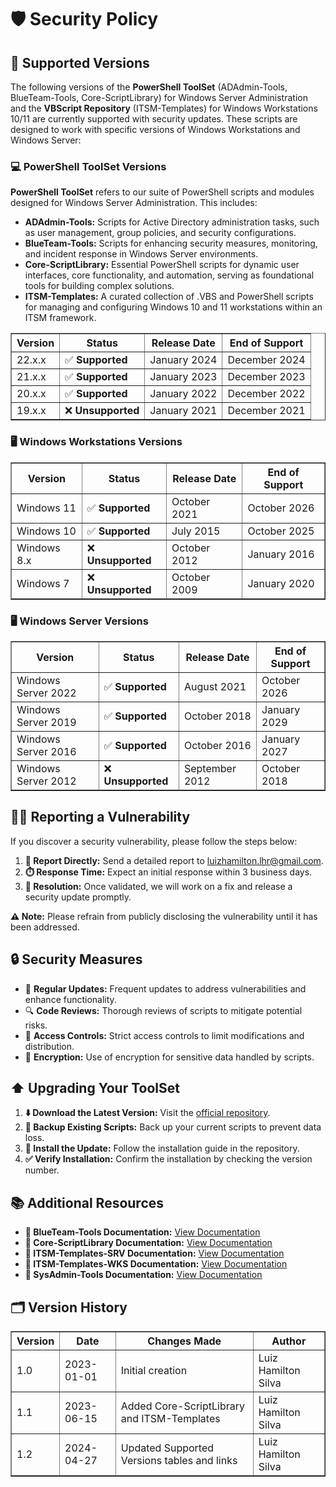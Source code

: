 <div>
  <h1>🛡️ Security Policy</h1>

  <h2>📌 Supported Versions</h2>
  <p>
    The following versions of the <strong>PowerShell ToolSet</strong> (ADAdmin-Tools, BlueTeam-Tools, Core-ScriptLibrary) for Windows Server Administration and the <strong>VBScript Repository</strong> (ITSM-Templates) for Windows Workstations 10/11 are currently supported with security updates. These scripts are designed to work with specific versions of Windows Workstations and Windows Server:
  </p>

  <h3>💻 PowerShell ToolSet Versions</h3>
  <p>
    <strong>PowerShell ToolSet</strong> refers to our suite of PowerShell scripts and modules designed for Windows Server Administration. This includes:
  </p>
  <ul>
    <li><strong>ADAdmin-Tools:</strong> Scripts for Active Directory administration tasks, such as user management, group policies, and security configurations.</li>
    <li><strong>BlueTeam-Tools:</strong> Scripts for enhancing security measures, monitoring, and incident response in Windows Server environments.</li>
    <li><strong>Core-ScriptLibrary:</strong> Essential PowerShell scripts for dynamic user interfaces, core functionality, and automation, serving as foundational tools for building complex solutions.</li>
    <li><strong>ITSM-Templates:</strong> A curated collection of .VBS and PowerShell scripts for managing and configuring Windows 10 and 11 workstations within an ITSM framework.</li>
  </ul>
  <table border="1" style="border-collapse: collapse; width: 100%;">
    <thead>
      <tr>
        <th>Version</th>
        <th>Status</th>
        <th>Release Date</th>
        <th>End of Support</th>
      </tr>
    </thead>
    <tbody>
      <tr>
        <td>22.x.x</td>
        <td>✅ <strong>Supported</strong></td>
        <td>January 2024</td>
        <td>December 2024</td>
      </tr>
      <tr>
        <td>21.x.x</td>
        <td>✅ <strong>Supported</strong></td>
        <td>January 2023</td>
        <td>December 2023</td>
      </tr>
      <tr>
        <td>20.x.x</td>
        <td>✅ <strong>Supported</strong></td>
        <td>January 2022</td>
        <td>December 2022</td>
      </tr>
      <tr>
        <td>19.x.x</td>
        <td>❌ <strong>Unsupported</strong></td>
        <td>January 2021</td>
        <td>December 2021</td>
      </tr>
    </tbody>
  </table>

  <h3>🖥️ Windows Workstations Versions</h3>
  <table border="1" style="border-collapse: collapse; width: 100%;">
    <thead>
      <tr>
        <th>Version</th>
        <th>Status</th>
        <th>Release Date</th>
        <th>End of Support</th>
      </tr>
    </thead>
    <tbody>
      <tr>
        <td>Windows 11</td>
        <td>✅ <strong>Supported</strong></td>
        <td>October 2021</td>
        <td>October 2026</td>
      </tr>
      <tr>
        <td>Windows 10</td>
        <td>✅ <strong>Supported</strong></td>
        <td>July 2015</td>
        <td>October 2025</td>
      </tr>
      <tr>
        <td>Windows 8.x</td>
        <td>❌ <strong>Unsupported</strong></td>
        <td>October 2012</td>
        <td>January 2016</td>
      </tr>
      <tr>
        <td>Windows 7</td>
        <td>❌ <strong>Unsupported</strong></td>
        <td>October 2009</td>
        <td>January 2020</td>
      </tr>
    </tbody>
  </table>

  <h3>🖥️ Windows Server Versions</h3>
  <table border="1" style="border-collapse: collapse; width: 100%;">
    <thead>
      <tr>
        <th>Version</th>
        <th>Status</th>
        <th>Release Date</th>
        <th>End of Support</th>
      </tr>
    </thead>
    <tbody>
      <tr>
        <td>Windows Server 2022</td>
        <td>✅ <strong>Supported</strong></td>
        <td>August 2021</td>
        <td>October 2026</td>
      </tr>
      <tr>
        <td>Windows Server 2019</td>
        <td>✅ <strong>Supported</strong></td>
        <td>October 2018</td>
        <td>January 2029</td>
      </tr>
      <tr>
        <td>Windows Server 2016</td>
        <td>✅ <strong>Supported</strong></td>
        <td>October 2016</td>
        <td>January 2027</td>
      </tr>
      <tr>
        <td>Windows Server 2012</td>
        <td>❌ <strong>Unsupported</strong></td>
        <td>September 2012</td>
        <td>October 2018</td>
      </tr>
    </tbody>
  </table>

  <h2>🕵️‍♂️ Reporting a Vulnerability</h2>
  <p>
    If you discover a security vulnerability, please follow the steps below:
  </p>
  <ol>
    <li><strong>📧 Report Directly:</strong> Send a detailed report to <a href="mailto:luizhamilton.lhr@gmail.com">luizhamilton.lhr@gmail.com</a>.</li>
    <li><strong>⏱️ Response Time:</strong> Expect an initial response within 3 business days.</li>
    <li><strong>🔧 Resolution:</strong> Once validated, we will work on a fix and release a security update promptly.</li>
  </ol>
  <p><strong>⚠️ Note:</strong> Please refrain from publicly disclosing the vulnerability until it has been addressed.</p>

  <h2>🔒 Security Measures</h2>
  <ul>
    <li>🔄 <strong>Regular Updates:</strong> Frequent updates to address vulnerabilities and enhance functionality.</li>
    <li>🔍 <strong>Code Reviews:</strong> Thorough reviews of scripts to mitigate potential risks.</li>
    <li>🔐 <strong>Access Controls:</strong> Strict access controls to limit modifications and distribution.</li>
    <li>🔑 <strong>Encryption:</strong> Use of encryption for sensitive data handled by scripts.</li>
  </ul>

  <h2>⬆️ Upgrading Your ToolSet</h2>
  <ol>
    <li><strong>⬇️ Download the Latest Version:</strong> Visit the <a href="https://github.com/brazilianscriptguy/Windows-SysAdmin-ProSuite/releases">official repository</a>.</li>
    <li><strong>💾 Backup Existing Scripts:</strong> Back up your current scripts to prevent data loss.</li>
    <li><strong>🔧 Install the Update:</strong> Follow the installation guide in the repository.</li>
    <li><strong>✅ Verify Installation:</strong> Confirm the installation by checking the version number.</li>
  </ol>

  <h2>📚 Additional Resources</h2>
  <ul>
    <li><strong>📄 BlueTeam-Tools Documentation:</strong> <a href="https://github.com/brazilianscriptguy/Windows-SysAdmin-ProSuite/blob/main/BlueTeam-Tools/README.md">View Documentation</a></li>
    <li><strong>📄 Core-ScriptLibrary Documentation:</strong> <a href="https://github.com/brazilianscriptguy/Windows-SysAdmin-ProSuite/blob/main/Core-ScriptLibrary/README.md">View Documentation</a></li>
    <li><strong>📄 ITSM-Templates-SRV Documentation:</strong> <a href="https://github.com/brazilianscriptguy/Windows-SysAdmin-ProSuite/blob/main/ITSM-Templates-SRV/README.md">View Documentation</a></li>
    <li><strong>📄 ITSM-Templates-WKS Documentation:</strong> <a href="https://github.com/brazilianscriptguy/Windows-SysAdmin-ProSuite/blob/main/ITSM-Templates-WKS/README.md">View Documentation</a></li>
    <li><strong>📄 SysAdmin-Tools Documentation:</strong> <a href="https://github.com/brazilianscriptguy/Windows-SysAdmin-ProSuite/blob/main/SysAdmin-Tools/README.md">View Documentation</a></li>
  </ul> 

  <h2>🗂️ Version History</h2>
  <table border="1" style="border-collapse: collapse; width: 100%;">
    <thead>
      <tr>
        <th>Version</th>
        <th>Date</th>
        <th>Changes Made</th>
        <th>Author</th>
      </tr>
    </thead>
    <tbody>
      <tr>
        <td>1.0</td>
        <td>2023-01-01</td>
        <td>Initial creation</td>
        <td>Luiz Hamilton Silva</td>
      </tr>
      <tr>
        <td>1.1</td>
        <td>2023-06-15</td>
        <td>Added Core-ScriptLibrary and ITSM-Templates</td>
        <td>Luiz Hamilton Silva</td>
      </tr>
      <tr>
        <td>1.2</td>
        <td>2024-04-27</td>
        <td>Updated Supported Versions tables and links</td>
        <td>Luiz Hamilton Silva</td>
      </tr>
    </tbody>
  </table>
</div>
